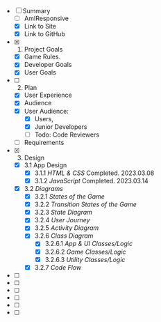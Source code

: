- [ ] Summary
  - [ ] AmIResponsive
  - [x] Link to Site
  - [x] Link to GitHub
- [x] 1. Project Goals
  - [x] Game Rules.
  - [x] Developer Goals
  - [x] User Goals
- [ ] 2. Plan
  - [x] User Experience
  - [x] Audience
  - [x] User Audience:
    - [x] Users,
    - [x] Junior Developers
    - [ ] Todo: Code Reviewers
  - [ ] Requirements
- [x] 3. Design
  - [x] 3.1 App Design
    - [x] 3.1.1 _HTML & CSS_ Completed. 2023.03.08
    - [x] 3.1.2 _JavaScript_ Completed. 2023.03.14
  - [x] 3.2 _Diagrams_
    - [x] 3.2.1 _States of the Game_
    - [x] 3.2.2 _Transition States of the Game_
    - [x] 3.2.3 _State Diagram_
    - [x] 3.2.4 _User Journey_
    - [x] 3.2.5 _Activity Diagram_
    - [x] 3.2.6 _Class Diagram_
      - [x] 3.2.6.1 _App & UI Classes/Logic_
      - [x] 3.2.6.2 _Game Classes/Logic_
      - [x] 3.2.6.3 _Utility Classes/Logic_
    - [x] 3.2.7 _Code Flow_
- [ ]
- [ ]
- [ ]
- [ ]
- [ ]
- [ ]
